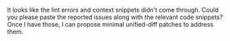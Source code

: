 It looks like the lint errors and context snippets didn’t come through. Could you please paste the reported issues along with the relevant code snippets? Once I have those, I can propose minimal unified-diff patches to address them.
